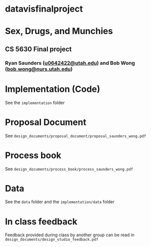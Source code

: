# datavisfinalproject

# Sex, Drugs, and Munchies
## CS 5630 Final project
### Ryan Saunders (u0642422@utah.edu) and Bob Wong (bob.wong@nurs.utah.edu)

# Implementation (Code)
See the `implementation` folder

# Proposal Document
See `design_documents/proposal_document/proposal_saunders_wong.pdf`

# Process book
See `design_documents/process_book/process_saunders_wong.pdf`

# Data
See the `data` folder and the `implementation/data` folder

# In class feedback
Feedback provided during class by another group can be read in `design_documents/design_studio_feedback.pdf`